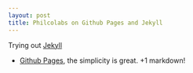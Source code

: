 ```yaml
---
layout: post
title: Philcolabs on Github Pages and Jekyll
---
```


Trying out [Jekyll](https://help.github.com/articles/using-jekyll-with-pages 'Jekyll github repo') 
+ [Github Pages](http://pages.github.com 'Github Pages'), the simplicity is great. +1 markdown!
